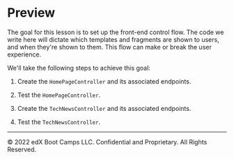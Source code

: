 # Preview

The goal for this lesson is to set up the front-end control flow. The code we write here will dictate which templates and fragments are shown to users, and when they're shown to them. This flow can make or break the user experience.

We'll take the following steps to achieve this goal:

1. Create the `HomePageController` and its associated endpoints.

2. Test the `HomePageController`.

3. Create the `TechNewsController` and its associated endpoints.

4. Test the `TechNewsController`.

---
© 2022 edX Boot Camps LLC. Confidential and Proprietary. All Rights Reserved.